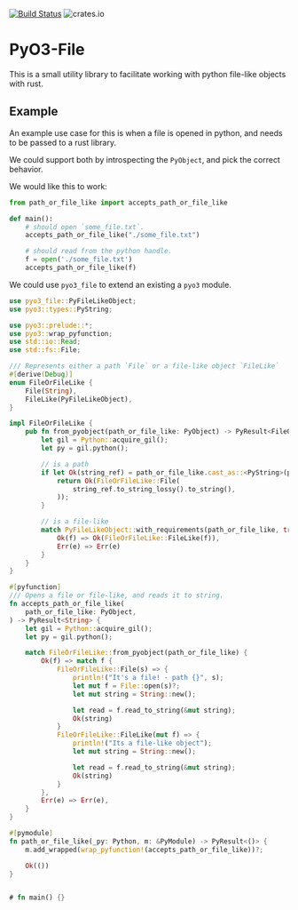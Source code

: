 [![Build Status](https://dev.azure.com/benamram/evtx/_apis/build/status/omerbenamram.pyo3-file?branchName=master)](https://dev.azure.com/benamram/evtx/_build/latest?definitionId=3&branchName=master)
![crates.io](https://img.shields.io/crates/v/pyo3-file.svg)

# PyO3-File

This is a small utility library to facilitate working with python file-like objects with rust.

## Example

An example use case for this is when a file is opened in python, and needs to be passed to a rust library.

We could support both by introspecting the `PyObject`, and pick the correct behavior.

We would like this to work:
```python
from path_or_file_like import accepts_path_or_file_like

def main():
    # should open `some_file.txt`.
    accepts_path_or_file_like("./some_file.txt")

    # should read from the python handle.
    f = open('./some_file.txt')
    accepts_path_or_file_like(f)
```

We could use `pyo3_file` to extend an existing a `pyo3` module.

```rust
use pyo3_file::PyFileLikeObject;
use pyo3::types::PyString;

use pyo3::prelude::*;
use pyo3::wrap_pyfunction;
use std::io::Read;
use std::fs::File;

/// Represents either a path `File` or a file-like object `FileLike`
#[derive(Debug)]
enum FileOrFileLike {
    File(String),
    FileLike(PyFileLikeObject),
}

impl FileOrFileLike {
    pub fn from_pyobject(path_or_file_like: PyObject) -> PyResult<FileOrFileLike> {
        let gil = Python::acquire_gil();
        let py = gil.python();

        // is a path
        if let Ok(string_ref) = path_or_file_like.cast_as::<PyString>(py) {
            return Ok(FileOrFileLike::File(
                string_ref.to_string_lossy().to_string(),
            ));
        }

        // is a file-like
        match PyFileLikeObject::with_requirements(path_or_file_like, true, false, true) {
            Ok(f) => Ok(FileOrFileLike::FileLike(f)),
            Err(e) => Err(e)
        }
    }
}

#[pyfunction]
/// Opens a file or file-like, and reads it to string.
fn accepts_path_or_file_like(
    path_or_file_like: PyObject,
) -> PyResult<String> {
    let gil = Python::acquire_gil();
    let py = gil.python();

    match FileOrFileLike::from_pyobject(path_or_file_like) {
        Ok(f) => match f {
            FileOrFileLike::File(s) => {
                println!("It's a file! - path {}", s);
                let mut f = File::open(s)?;
                let mut string = String::new();

                let read = f.read_to_string(&mut string);
                Ok(string)
            }
            FileOrFileLike::FileLike(mut f) => {
                println!("Its a file-like object");
                let mut string = String::new();

                let read = f.read_to_string(&mut string);
                Ok(string)
            }
        },
        Err(e) => Err(e),
    }
}

#[pymodule]
fn path_or_file_like(_py: Python, m: &PyModule) -> PyResult<()> {
    m.add_wrapped(wrap_pyfunction!(accepts_path_or_file_like))?;

    Ok(())
}


# fn main() {}
```
